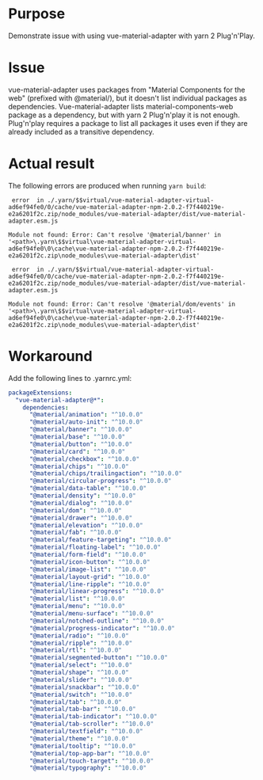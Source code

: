 # Purpose

Demonstrate issue with using vue-material-adapter with yarn 2
Plug'n'Play.

# Issue

vue-material-adapter uses packages from "Material Components for the
web" (prefixed with @material/), but it doesn't list individual packages
as dependencies. Vue-material-adapter lists material-components-web
package as a dependency, but with yarn 2 Plug'n'play it is not enough.
Plug'n'play requires a package to list all packages it uses even if they
are already included as a transitive dependency.

# Actual result

The following errors are produced when running `yarn build`:

```
 error  in ./.yarn/$$virtual/vue-material-adapter-virtual-ad6ef94fe0/0/cache/vue-material-adapter-npm-2.0.2-f7f440219e-e2a6201f2c.zip/node_modules/vue-material-adapter/dist/vue-material-adapter.esm.js

Module not found: Error: Can't resolve '@material/banner' in '<path>\.yarn\$$virtual\vue-material-adapter-virtual-ad6ef94fe0\0\cache\vue-material-adapter-npm-2.0.2-f7f440219e-e2a6201f2c.zip\node_modules\vue-material-adapter\dist'

 error  in ./.yarn/$$virtual/vue-material-adapter-virtual-ad6ef94fe0/0/cache/vue-material-adapter-npm-2.0.2-f7f440219e-e2a6201f2c.zip/node_modules/vue-material-adapter/dist/vue-material-adapter.esm.js

Module not found: Error: Can't resolve '@material/dom/events' in '<path>\.yarn\$$virtual\vue-material-adapter-virtual-ad6ef94fe0\0\cache\vue-material-adapter-npm-2.0.2-f7f440219e-e2a6201f2c.zip\node_modules\vue-material-adapter\dist'
```


# Workaround

Add the following lines to .yarnrc.yml:

```yaml
packageExtensions:
  "vue-material-adapter@*":
    dependencies:
      "@material/animation": "^10.0.0"
      "@material/auto-init": "^10.0.0"
      "@material/banner": "^10.0.0"
      "@material/base": "^10.0.0"
      "@material/button": "^10.0.0"
      "@material/card": "^10.0.0"
      "@material/checkbox": "^10.0.0"
      "@material/chips": "^10.0.0"
      "@material/chips/trailingaction": "^10.0.0"
      "@material/circular-progress": "^10.0.0"
      "@material/data-table": "^10.0.0"
      "@material/density": "^10.0.0"
      "@material/dialog": "^10.0.0"
      "@material/dom": "^10.0.0"
      "@material/drawer": "^10.0.0"
      "@material/elevation": "^10.0.0"
      "@material/fab": "^10.0.0"
      "@material/feature-targeting": "^10.0.0"
      "@material/floating-label": "^10.0.0"
      "@material/form-field": "^10.0.0"
      "@material/icon-button": "^10.0.0"
      "@material/image-list": "^10.0.0"
      "@material/layout-grid": "^10.0.0"
      "@material/line-ripple": "^10.0.0"
      "@material/linear-progress": "^10.0.0"
      "@material/list": "^10.0.0"
      "@material/menu": "^10.0.0"
      "@material/menu-surface": "^10.0.0"
      "@material/notched-outline": "^10.0.0"
      "@material/progress-indicator": "^10.0.0"
      "@material/radio": "^10.0.0"
      "@material/ripple": "^10.0.0"
      "@material/rtl": "^10.0.0"
      "@material/segmented-button": "^10.0.0"
      "@material/select": "^10.0.0"
      "@material/shape": "^10.0.0"
      "@material/slider": "^10.0.0"
      "@material/snackbar": "^10.0.0"
      "@material/switch": "^10.0.0"
      "@material/tab": "^10.0.0"
      "@material/tab-bar": "^10.0.0"
      "@material/tab-indicator": "^10.0.0"
      "@material/tab-scroller": "^10.0.0"
      "@material/textfield": "^10.0.0"
      "@material/theme": "^10.0.0"
      "@material/tooltip": "^10.0.0"
      "@material/top-app-bar": "^10.0.0"
      "@material/touch-target": "^10.0.0"
      "@material/typography": "^10.0.0"
```
